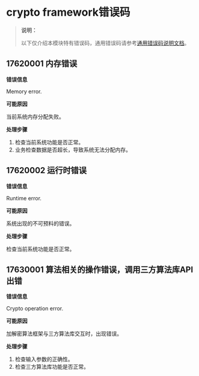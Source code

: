 # crypto framework错误码

<!--Kit: Crypto Architecture Kit-->
<!--Subsystem: Security-->
<!--Owner: @zxz--3-->
<!--Designer: @lanming-->
<!--Tester: @PAFT-->
<!--Adviser: @zengyawen-->

> **说明：**
>
> 以下仅介绍本模块特有错误码，通用错误码请参考[通用错误码说明文档](../errorcode-universal.md)。

## 17620001 内存错误

**错误信息**

Memory error.

**可能原因**

当前系统内存分配失败。

**处理步骤**

1. 检查当前系统功能是否正常。
2. 业务检查数据是否超长，导致系统无法分配内存。

## 17620002 运行时错误

**错误信息**

Runtime error.

**可能原因**

系统出现的不可预料的错误。

**处理步骤**

检查当前系统功能是否正常。

## 17630001 算法相关的操作错误，调用三方算法库API出错

**错误信息**

Crypto operation error.

**可能原因**

加解密算法框架与三方算法库交互时，出现错误。

**处理步骤**

1. 检查输入参数的正确性。
2. 检查三方算法库功能是否正常。
